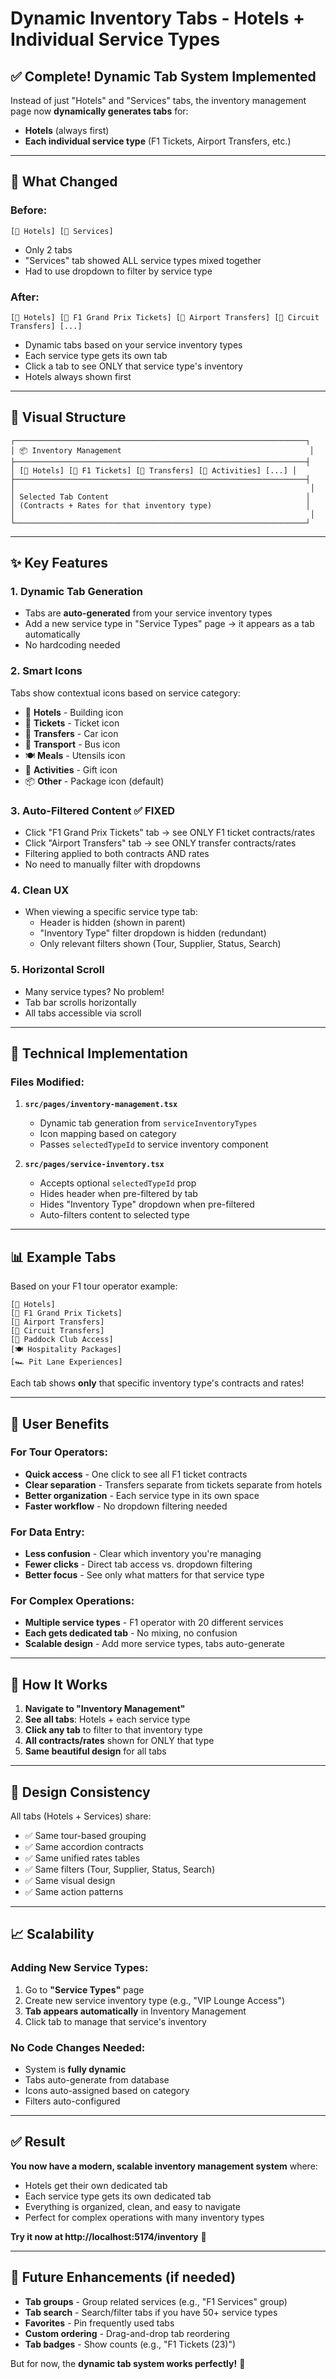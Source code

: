 # Dynamic Inventory Tabs - Hotels + Individual Service Types

## ✅ **Complete! Dynamic Tab System Implemented**

Instead of just "Hotels" and "Services" tabs, the inventory management page now **dynamically generates tabs** for:
- **Hotels** (always first)
- **Each individual service type** (F1 Tickets, Airport Transfers, etc.)

---

## 🎯 **What Changed**

### **Before:**
```
[🏨 Hotels] [🎫 Services]
```
- Only 2 tabs
- "Services" tab showed ALL service types mixed together
- Had to use dropdown to filter by service type

### **After:**
```
[🏨 Hotels] [🎫 F1 Grand Prix Tickets] [🚗 Airport Transfers] [🚌 Circuit Transfers] [...]
```
- Dynamic tabs based on your service inventory types
- Each service type gets its own tab
- Click a tab to see ONLY that service type's inventory
- Hotels always shown first

---

## 🎨 **Visual Structure**

```
┌─────────────────────────────────────────────────────────────────┐
│ 📦 Inventory Management                                          │
├─────────────────────────────────────────────────────────────────┤
│ [🏨 Hotels] [🎫 F1 Tickets] [🚗 Transfers] [🎪 Activities] [...] │
├─────────────────────────────────────────────────────────────────┤
│                                                                  │
│ Selected Tab Content                                            │
│ (Contracts + Rates for that inventory type)                     │
│                                                                  │
└─────────────────────────────────────────────────────────────────┘
```

---

## ✨ **Key Features**

### **1. Dynamic Tab Generation**
- Tabs are **auto-generated** from your service inventory types
- Add a new service type in "Service Types" page → it appears as a tab automatically
- No hardcoding needed

### **2. Smart Icons**
Tabs show contextual icons based on service category:
- 🏨 **Hotels** - Building icon
- 🎫 **Tickets** - Ticket icon  
- 🚗 **Transfers** - Car icon
- 🚌 **Transport** - Bus icon
- 🍽️ **Meals** - Utensils icon
- 🎁 **Activities** - Gift icon
- 📦 **Other** - Package icon (default)

### **3. Auto-Filtered Content** ✅ FIXED
- Click "F1 Grand Prix Tickets" tab → see ONLY F1 ticket contracts/rates
- Click "Airport Transfers" tab → see ONLY transfer contracts/rates
- Filtering applied to both contracts AND rates
- No need to manually filter with dropdowns

### **4. Clean UX**
- When viewing a specific service type tab:
  - Header is hidden (shown in parent)
  - "Inventory Type" filter dropdown is hidden (redundant)
  - Only relevant filters shown (Tour, Supplier, Status, Search)
  
### **5. Horizontal Scroll**
- Many service types? No problem!
- Tab bar scrolls horizontally
- All tabs accessible via scroll

---

## 🔧 **Technical Implementation**

### **Files Modified:**

1. **`src/pages/inventory-management.tsx`**
   - Dynamic tab generation from `serviceInventoryTypes`
   - Icon mapping based on category
   - Passes `selectedTypeId` to service inventory component

2. **`src/pages/service-inventory.tsx`**
   - Accepts optional `selectedTypeId` prop
   - Hides header when pre-filtered by tab
   - Hides "Inventory Type" dropdown when pre-filtered
   - Auto-filters content to selected type

---

## 📊 **Example Tabs**

Based on your F1 tour operator example:

```
[🏨 Hotels]
[🎫 F1 Grand Prix Tickets]
[🚗 Airport Transfers]
[🚌 Circuit Transfers]
[🎪 Paddock Club Access]
[🍽️ Hospitality Packages]
[🏎️ Pit Lane Experiences]
```

Each tab shows **only** that specific inventory type's contracts and rates!

---

## 🎯 **User Benefits**

### **For Tour Operators:**
- **Quick access** - One click to see all F1 ticket contracts
- **Clear separation** - Transfers separate from tickets separate from hotels
- **Better organization** - Each service type in its own space
- **Faster workflow** - No dropdown filtering needed

### **For Data Entry:**
- **Less confusion** - Clear which inventory you're managing
- **Fewer clicks** - Direct tab access vs. dropdown filtering
- **Better focus** - See only what matters for that service type

### **For Complex Operations:**
- **Multiple service types** - F1 operator with 20 different services
- **Each gets dedicated tab** - No mixing, no confusion
- **Scalable design** - Add more service types, tabs auto-generate

---

## 🚀 **How It Works**

1. **Navigate to "Inventory Management"**
2. **See all tabs**: Hotels + each service type
3. **Click any tab** to filter to that inventory type
4. **All contracts/rates** shown for ONLY that type
5. **Same beautiful design** for all tabs

---

## 🎨 **Design Consistency**

All tabs (Hotels + Services) share:
- ✅ Same tour-based grouping
- ✅ Same accordion contracts
- ✅ Same unified rates tables
- ✅ Same filters (Tour, Supplier, Status, Search)
- ✅ Same visual design
- ✅ Same action patterns

---

## 📈 **Scalability**

### **Adding New Service Types:**
1. Go to **"Service Types"** page
2. Create new service inventory type (e.g., "VIP Lounge Access")
3. **Tab appears automatically** in Inventory Management
4. Click tab to manage that service's inventory

### **No Code Changes Needed:**
- System is **fully dynamic**
- Tabs auto-generate from database
- Icons auto-assigned based on category
- Filters auto-configured

---

## ✅ **Result**

**You now have a modern, scalable inventory management system** where:
- Hotels get their own dedicated tab
- Each service type gets its own dedicated tab  
- Everything is organized, clean, and easy to navigate
- Perfect for complex operations with many inventory types

**Try it now at http://localhost:5174/inventory** 🎉

---

## 🔮 **Future Enhancements** (if needed)

- **Tab groups** - Group related services (e.g., "F1 Services" group)
- **Tab search** - Search/filter tabs if you have 50+ service types
- **Favorites** - Pin frequently used tabs
- **Custom ordering** - Drag-and-drop tab reordering
- **Tab badges** - Show counts (e.g., "F1 Tickets (23)")

But for now, the **dynamic tab system works perfectly!** 🎯

